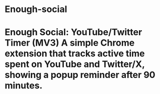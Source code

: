 # Enough-social
# Enough Social: YouTube/Twitter Timer (MV3)  A simple Chrome extension that tracks active time spent on YouTube and Twitter/X, showing a popup reminder after 90 minutes.
